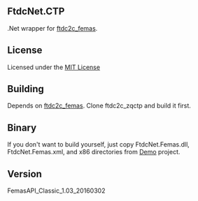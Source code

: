## FtdcNet.CTP

.Net wrapper for [ftdc2c_femas](http://github.com/shawn666liu/ftdc2c_femas).

## License

Licensed under the [MIT License](http://www.mit-license.org/)

## Building

Depends on [ftdc2c_femas](http://github.com/shawn666liu/ftdc2c_femas). Clone ftdc2c_zqctp and build it first.

## Binary

If you don't want to build yourself, just copy FtdcNet.Femas.dll, FtdcNet.Femas.xml, and x86 directories from [Demo](http://github.com/shawn666liu/FtdcNet.Femas/tree/master/Demo) project.

## Version

FemasAPI_Classic_1.03_20160302